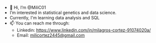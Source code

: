 - 👋 Hi, I’m @MiliC01
- I’m interested in statistical genetics and data science. 
- Currently, I'm learning data analysis and SQL
- 📫 You can reach me through:
  - Linkedin: https://www.linkedin.com/in/milagros-cortez-91074020a/
  - Email: milicortez2445@gmail.com

<!---
MiliC01/MiliC01 is a ✨ special ✨ repository because its `README.md` (this file) appears on your GitHub profile.
You can click the Preview link to take a look at your changes.
--->
